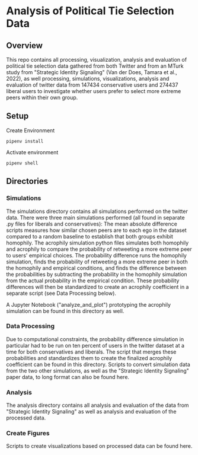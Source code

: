 # Analysis of Political Tie Selection Data

## Overview

This repo contains all processing, visualization, analysis and evaluation of political tie selection data gathered from both Twitter and from an MTurk study from "Strategic Identity Signaling" (Van der Does, Tamara et al., 2022), as well processing, simulations, visualizations, analysis and evaluation of twitter data from 147434 conservative users and 274437 liberal users to investigate whether users prefer to select more extreme peers within their own group.

## Setup

Create Environment
```
pipenv install
```

Activate environment
```
pipenv shell
```

## Directories

### Simulations

The simulations directory contains all simulations performed on the twitter data. There were three main simulations performed (all found in separate .py files for liberals and conservatives):  The mean absolute difference scripts measures how similar chosen peers are to each ego in the dataset compared to a random baseline to establish that both groups exhibit homophily. The acrophily simulation python files simulates both homophily and acrophily to compare the probability of retweeting a more extreme peer to users' empirical choices. The probability difference runs the homophily simulation, finds the probability of retweeting a more extreme peer in both the homophily and empirical conditions, and finds the difference between the probabilities by subtracting the probability in the homophily simulation from the actual probability in the empirical condition. These probability differences will then be standardized to create an acrophily coefficient in a separate script (see Data Processing below).

A Jupyter Notebook ("analyze_and_plot") prototyping the acrophily simulation can be found in this directory as well.

### Data Processing

Due to computational constraints, the probability difference simulation in particular had to be run on ten percent of users in the twitter dataset at a time for both conservatives and liberals. The script that merges these probabilities and standardizes them to create the finalized acrophily coefficient can be found in this directory. Scripts to convert simulation data from the two other simulations, as well as the "Strategic Identity Signaling" paper data, to long format can also be found here.

### Analysis

The analysis directory contains all analysis and evaluation of the data from "Strategic Identity Signaling" as well as analysis and evaluation of the processed data.

### Create Figures

Scripts to create visualizations based on processed data can be found here.
